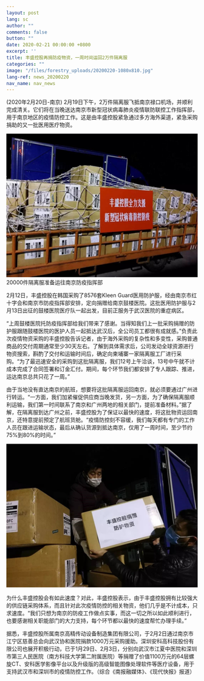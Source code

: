 ```yaml
---
layout: post
lang: sc
author: ""
comments: false
button: ""
date: 2020-02-21 00:00:00 +0800
excerpt: ''
title: 丰盛控股再捐防疫物资，一周时间运回2万件隔离服
categories: ""
image: "/files/forestry_uploads/20200220-1080x810.jpg"
lang-ref: news_20200220
nav_name: nav_news
---
```


(2020年2月20日-南京) 2月19日下午，2万件隔离服飞抵南京禄口机场，并顺利完成清关。它们将在当晚送达南京市新型冠状病毒肺炎疫情联防联控工作指挥部，用于南京地区的疫情防控工作。这是由丰盛控股紧急通过多方海外渠道，紧急采购捐助的又一批医用医疗物资。

![](/files/forestry_uploads/20200220-1080x810.jpg)20000件隔离服准备运往南京防疫指挥部

2月12日，丰盛控股在韩国采购了8576套Kleen Guard医用防护服，经由南京市红十字会和南京市防疫指挥部安排，定向捐赠给南京鼓楼医院。这批医用防护服与2月13日出征的鼓楼医院医疗队一起出发，目前正服务于武汉医院的重症病区。

“上周鼓楼医院托防疫指挥部给我们带来了感谢。当得知我们上一批采购捐赠的防护服跟随鼓楼医院的医护人员一起抵达武汉后，全公司员工都很有成就感。”负责此次疫情物资采购的丰盛控股告诉记者，由于海外采购的复杂性和多变性，采购普通商品的交付周期通常至少30天左右。了解到具体需求后，公司发动全球资源进行物资搜索，斟酌了交付和运输时间后，确定向柬埔寨一家隔离服工厂进行采购。“为了最迅速安全的采购到这批隔离服，我们12号上午洽谈，13号中午就不计成本完成了合同签署和订金汇付。期间，每个环节我们都安排了专人跟踪、推进，运达南京总共只花了一周。”

由于当地没有直达南京的航班，想要将这批隔离服运回南京，就必须要通过广州进行转运。“一方面，我们加紧催促供应商当晚发货，另一方面，为了确保隔离服顺利运输，我们第一时间联系了南京和广州两地的相关部门，提前准备材料。”据了解，在隔离服到达广州之前，丰盛控股为了保证以最快的速度，将这批物资运回南京，还特意提前预定了航班货舱。“疫情防控刻不容缓，我们每天都有专门的工作人员在跟进运输状态，最后从确认货源到抵达南京，仅用了一周时间，至少节约75%到80%的时间。”

![](/files/forestry_uploads/20200220-1080x810(1).jpg)

为什么丰盛控股会有如此速度？对此，丰盛控股表示，由于丰盛控股拥有比较强大的供应链采购体系，而且针对此次疫情防控的相关物资，他们几乎是不计成本，只求速度。“我们只想为南京的防疫工作做点实事，而这一切之所以如此顺利进行，也要感谢相关职能部门的大力支持，每个环节都以最快的速度帮忙办理手续。”

据悉，丰盛控股所属南京高精传动设备制造集团有限公司，于2月2日通过南京市江宁区慈善总会向武汉协和医院捐款1000万元采购援助。深圳安科高科技股份有限公司也展开积极行动，已于1月29日、2月3日，分别向武汉市江夏中医院和深圳市第三人民医院（南方科技大学第二附属医院）等捐赠了价值1100万元的64层螺旋CT、安科医学影像平台以及升级版的高级智能图像处理软件等医疗设备，用于支持武汉市和深圳市的疫情防控工作。（综合《南报融媒体》、《现代快报》报道）